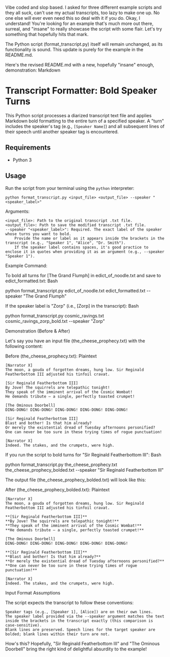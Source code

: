 Vibe coded and slop based. I asked for three different example scripts and they all suck, can't use my actual transcripts, too lazy to make one up. No one else will ever even need this so deal with it if you do. 
Okay, I understand! You're looking for an example that's much more out there, surreal, and "insane" to really showcase the script with some flair. Let's try something that hopefully hits that mark.

The Python script (format_transcript.py) itself will remain unchanged, as its functionality is sound. This update is purely for the example in the README.md.

Here's the revised README.md with a new, hopefully "insane" enough, demonstration:
Markdown

# Transcript Formatter: Bold Speaker Turns

This Python script processes a diarized transcript text file and applies Markdown bold formatting to the entire turn of a specified speaker. A "turn" includes the speaker's tag (e.g., `[Speaker Name]`) and all subsequent lines of their speech until another speaker tag is encountered.

## Requirements

- Python 3

## Usage

Run the script from your terminal using the `python` interpreter:

```
python format_transcript.py <input_file> <output_file> --speaker "<speaker_label>"
```

Arguments:

    <input_file>: Path to the original transcript .txt file.
    <output_file>: Path to save the modified transcript .txt file.
    --speaker "<speaker_label>": Required. The exact label of the speaker whose turns you want to bold.
        Provide the name or label as it appears inside the brackets in the transcript (e.g., "Speaker 1", "Alice", "Dr. Smith").
        If the speaker label contains spaces, it's good practice to enclose it in quotes when providing it as an argument (e.g., --speaker "Speaker 1").

Example Command:

To bold all turns for [The Grand Flumph] in edict_of_noodle.txt and save to edict_formatted.txt:
Bash

python format_transcript.py edict_of_noodle.txt edict_formatted.txt --speaker "The Grand Flumph"

If the speaker label is "Zorp" (i.e., [Zorp] in the transcript):
Bash

python format_transcript.py cosmic_ravings.txt cosmic_ravings_zorp_bold.txt --speaker "Zorp"

Demonstration (Before & After)

Let's say you have an input file (the_cheese_prophecy.txt) with the following content:

Before (the_cheese_prophecy.txt):
Plaintext
```
[Narrator X]
The moon, a gouda of forgotten dreams, hung low. Sir Reginald Featherbottom III adjusted his tinfoil cravat.

[Sir Reginald Featherbottom III]
By Jove! The squirrels are telepathic tonight!
They speak of the imminent arrival of the Cosmic Wombat!
He demands tribute – a single, perfectly toasted crumpet!

[The Ominous Doorbell]
DING-DONG! DING-DONG! DING-DONG! DING-DONG! DING-DONG!

[Sir Reginald Featherbottom III]
Blast and bother! Is that him already?
Or merely the existential dread of Tuesday afternoons personified?
One can never be too sure in these trying times of rogue punctuation!

[Narrator X]
Indeed. The stakes, and the crumpets, were high.
```

If you run the script to bold turns for "Sir Reginald Featherbottom III":
Bash

python format_transcript.py the_cheese_prophecy.txt the_cheese_prophecy_bolded.txt --speaker "Sir Reginald Featherbottom III"

The output file (the_cheese_prophecy_bolded.txt) will look like this:

After (the_cheese_prophecy_bolded.txt):
Plaintext
```
[Narrator X]
The moon, a gouda of forgotten dreams, hung low. Sir Reginald Featherbottom III adjusted his tinfoil cravat.

**[Sir Reginald Featherbottom III]**
**By Jove! The squirrels are telepathic tonight!**
**They speak of the imminent arrival of the Cosmic Wombat!**
**He demands tribute – a single, perfectly toasted crumpet!**

[The Ominous Doorbell]
DING-DONG! DING-DONG! DING-DONG! DING-DONG! DING-DONG!

**[Sir Reginald Featherbottom III]**
**Blast and bother! Is that him already?**
**Or merely the existential dread of Tuesday afternoons personified?**
**One can never be too sure in these trying times of rogue punctuation!**

[Narrator X]
Indeed. The stakes, and the crumpets, were high.
```
Input Format Assumptions

The script expects the transcript to follow these conventions:

    Speaker tags (e.g., [Speaker 1], [Alice]) are on their own lines.
    The speaker label provided via the --speaker argument matches the text inside the brackets in the transcript exactly (this comparison is case-sensitive).
    Blank lines are preserved. Speech lines for the target speaker are bolded; blank lines within their turn are not.


How's this? Hopefully, "Sir Reginald Featherbottom III" and "The Ominous Doorbell" bring the right kind of delightful absurdity to the example!
